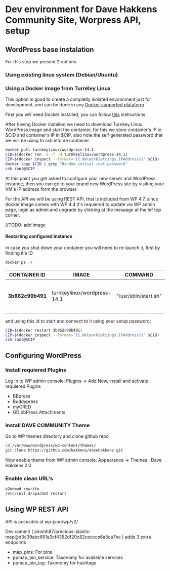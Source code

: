 # Dev environment for Dave Hakkens Community Site, Worpress API, setup
## WordPress base instalation
For this step we present 2 options
### Using existing linux system (Debian/Ubuntu)
### Using a Docker image from TurnKey Linux
This option is good to create a completly isolated environment just for development, and can be done in any [Docker supported plataform](https://docs.docker.com/engine/installation/#platform-support-matrix)

First you will need Docker installed, you can follow [this](https://docs.docker.com/engine/installation/linux/debian/#install-using-the-repository) instructions

After having Docker installed we need to download Turnkey Linux WordPress image and start the container, for this we store container's IP in $CID and container's IP in $CIP, also note the self generated password that we will be using to ssh into de container.

```bash
docker pull turnkeylinux/wordpress-14.1
CID=$(docker run -i -t -d turnkeylinux/wordpress-14.1)
CIP=$(docker inspect --format='{{.NetworkSettings.IPAddress}}' $CID)
docker logs $CID | grep "Random initial root password"
ssh root@$CIP
```

At this point you get asked to configure your new server and WordPress instance, then you can go to your brand new WordPress site by visiting your VM's IP address form the browser.

For the API we will be using REST API, that is included from WP 4.7, since docker image comes with WP 4.4 it's requiered to update via WP admin page, login as admin and upgrade by clicking at the mesaage at the lef top corner.

//TODO: add image

#### Restarting configured instance
In case you shut down your container you will need to re-launch it, first by finding it's ID

```bash
docker ps -a
```
CONTAINER ID | IMAGE | COMMAND | CREATED | STATUS | PORTS | NAMES
------------ | ------------- | ------------ | ------------- | ------------ | ------------- | ------------
**3b862c99b491** | turnkeylinux/wordpress-14.1 | "/usr/sbin/start.sh" | 22 hours ago | Exited (137) 21 hours ago |  | zealous_khorana

and using this id to start and connect to it using your setup password:

```bash
CID=$(docker restart 3b862c99b491)
CIP=$(docker inspect --format='{{.NetworkSettings.IPAddress}}' $CID)
ssh root@$CIP
```

## Configuring WordPress

### Install requiered  Plugins
Log in to WP admin console: Plugins -> Add New, install and activate requiered Pugins
- BBpress
- Buddypress
- myCRED
- GD bbPress Attachments

### Install DAVE COMMUNITY Theme
Go to WP themes directory and clone github repo

```bash
cd /var/www/wordpress/wp-content/themes/
git clone https://github.com/hakkens/davehakkens.git
```
Now enable theme from WP admin console: Appearance -> Themes : Dave Hakkens 2.0

### Enable clean URL's

```bash
a2enmod rewrite
/etc/init.d/apache2 restart
```

## Using WP REST API

API is accesible at wp-json/wp/v2/

Dev commit ( alromh87/precious-plastic-map@d3c39abc851a3cf4352df20c82ceccce6a5ca7bc ) adds 3 extra endpoints 
- map_pins: For pins
- ppmap_pin_service: Taxonomy for available services
- ppmap_pin_tag: Taxonomy for hashtags
